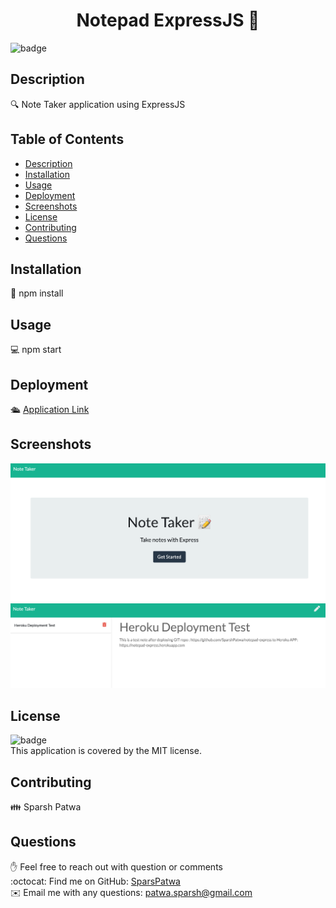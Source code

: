 
<h1 align="center">Notepad ExpressJS 👋</h1>

![badge](https://img.shields.io/badge/license-MIT-brightgreen)<br />

## Description
🔍 Note Taker application using ExpressJS

## Table of Contents
- [Description](#description)
- [Installation](#installation)
- [Usage](#usage)
- [Deployment](#deployment)
- [Screenshots](#screenshots)
- [License](#license)
- [Contributing](#contributing)
- [Questions](#questions)

## Installation
💾 npm install

## Usage
💻 npm start

## Deployment
🛳 [Application Link](https://notepad-express.herokuapp.com/)

## Screenshots  
![Home Screen](./public/assets/images/screen-shot-0.png "Home Page")  
![Notes Screen](./public/assets/images/screen-shot-1.png "Notes Page")  


## License
![badge](https://img.shields.io/badge/license-MIT-brightgreen)
<br />
This application is covered by the MIT license. 

## Contributing
👪 Sparsh Patwa

## Questions
✋ Feel free to reach out with question or comments  
:octocat: Find me on GitHub: [SparsPatwa](https://github.com/SparsPatwa)  
✉️ Email me with any questions: patwa.sparsh@gmail.com
